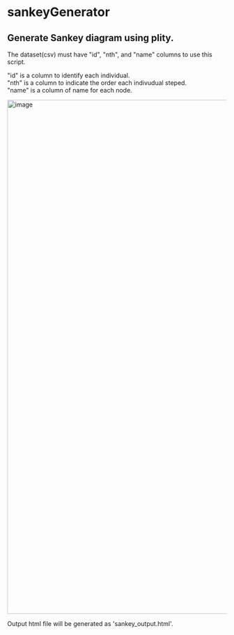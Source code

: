 # sankeyGenerator
## Generate Sankey diagram using plity.

The dataset(csv) must have "id", "nth", and "name" columns to use this script.

"id" is a column to identify each individual.  
"nth" is a column to indicate the order each indivudual steped.  
"name" is a column of name for each node.  


<img width="1181" alt="image" src="https://user-images.githubusercontent.com/59970261/155862988-60053d86-beaf-41f4-8c0c-53f6b44ec5ad.png">


Output html file will be generated as 'sankey_output.html'.
